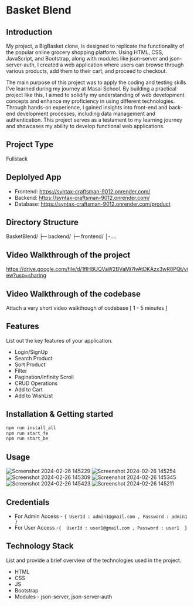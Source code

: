 # Basket Blend

## Introduction
My project, a BigBasket clone, is designed to replicate the functionality of the popular online grocery shopping platform. Using HTML, CSS, JavaScript, and Bootstrap, along with modules like json-server and json-server-auth, I created a web application where users can browse through various products, add them to their cart, and proceed to checkout.

The main purpose of this project was to apply the coding and testing skills I've learned during my journey at Masai School. By building a practical project like this, I aimed to solidify my understanding of web development concepts and enhance my proficiency in using different technologies. Through hands-on experience, I gained insights into front-end and back-end development processes, including data management and authentication. This project serves as a testament to my learning journey and showcases my ability to develop functional web applications.

## Project Type
Fullstack

## Deplolyed App
- Frontend: https://syntax-craftsman-9012.onrender.com/
- Backend: https://syntax-craftsman-9012.onrender.com/
- Database: https://syntax-craftsman-9012.onrender.com/product

## Directory Structure
BasketBlend/
├─ backend/
├─ frontend/
│-....

## Video Walkthrough of the project
https://drive.google.com/file/d/1flH8UQVaW2BVaMi7lvAtDKAzx3wR8PQt/view?usp=sharing

## Video Walkthrough of the codebase
Attach a very short video walkthough of codebase [ 1 - 5 minutes ]

## Features
List out the key features of your application.

- Login/SignUp
- Search Product
- Sort Product
- Filter 
- Pagination/Infinity Scroll
- CRUD Operations
- Add to Cart
- Add to WishList

## Installation & Getting started

```bash
npm run install_all
npm run start_fe
npm run start_be
```

## Usage
![Screenshot 2024-02-26 145229](https://github.com/SatyajeetKumarRao/syntax-craftsman-9012/assets/67307315/7c215813-4d6f-449a-9d7b-14d20a272483)
![Screenshot 2024-02-26 145254](https://github.com/SatyajeetKumarRao/syntax-craftsman-9012/assets/67307315/a358592b-cf14-401b-babe-67e6c0749fe0)
![Screenshot 2024-02-26 145309](https://github.com/SatyajeetKumarRao/syntax-craftsman-9012/assets/67307315/8110601c-74d4-4767-91bc-04a81bc058ac)
![Screenshot 2024-02-26 145345](https://github.com/SatyajeetKumarRao/syntax-craftsman-9012/assets/67307315/fa59bc58-cc1d-4cf5-ac80-0cc57c91ee09)
![Screenshot 2024-02-26 145423](https://github.com/SatyajeetKumarRao/syntax-craftsman-9012/assets/67307315/57a1b50a-0dbb-41ac-8ac9-65244d4024e4)
![Screenshot 2024-02-26 145211](https://github.com/SatyajeetKumarRao/syntax-craftsman-9012/assets/67307315/3027f97e-b537-4c17-b224-c7feca16d2ab)



## Credentials
- For Admin Access - ``{ UserId : admin1@gmail.com , Password : admin1 }``
- For User Access -``{  UserId : user1@gmail.com , Password : user1  }``


## Technology Stack
List and provide a brief overview of the technologies used in the project.

- HTML
- CSS
- JS
- Bootstrap
- Modules - json-server, json-server-auth


